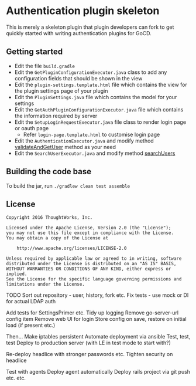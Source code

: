 # Authentication plugin skeleton

This is merely a skeleton plugin that plugin developers can fork to get quickly started with writing authentication plugins for GoCD.

## Getting started

* Edit the file `build.gradle`
* Edit the `GetPluginConfigurationExecutor.java` class to add any configuration fields that should be shown in the view
* Edit the `plugin-settings.template.html` file which contains the view for the plugin settings page of your plugin
* Edit the `PluginSettings.java` file which contains the model for your settings
* Edit the `GetAuthPluginConfigurationExecutor.java` file which contains the information required by server
* Edit the `SetupLoginRequestExecutor.java` file class to render login page or oauth page
    * Refer `login-page.template.html` to customise login page
* Edit the `AuthenticationExecutor.java` and modify method [validateAndGetUser](https://github.com/gocd-contrib/authentication-skeleton-plugin/blob/master/src/main/java/com/example/authentication/executors/AuthenticationExecutor.java#L69-L76) method as your need
* Edit the `SearchUserExecutor.java` and modify method [searchUsers](https://github.com/gocd-contrib/authentication-skeleton-plugin/blob/master/src/main/java/com/example/authentication/executors/SearchUserExecutor.java#L49-L51)

## Building the code base

To build the jar, run `./gradlew clean test assemble`

## License

```plain
Copyright 2016 ThoughtWorks, Inc.

Licensed under the Apache License, Version 2.0 (the "License");
you may not use this file except in compliance with the License.
You may obtain a copy of the License at

    http://www.apache.org/licenses/LICENSE-2.0

Unless required by applicable law or agreed to in writing, software
distributed under the License is distributed on an "AS IS" BASIS,
WITHOUT WARRANTIES OR CONDITIONS OF ANY KIND, either express or implied.
See the License for the specific language governing permissions and
limitations under the License.
```


TODO
Sort out repository - user, history, fork etc.
Fix tests - use mock or DI for actual LDAP auth

Add tests for SettingsPrimer etc.
Tidy up logging
Remove go-server-url config item
Remove web UI for login
Store config on save, restore on initial load (if present etc.)

Then...
Make iptables persistent
Automate deployment via ansible
Test, test, test
Deploy to production server (with LE in test mode to start with?)

Re-deploy headlice with stronger passwords etc.
Tighten security on headlice

Test with agents
Deploy agent automatically
Deploy rails project via git push etc. etc.
